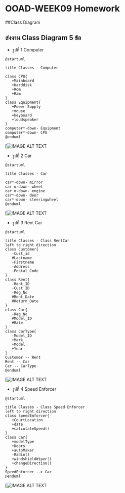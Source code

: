 # OOAD-WEEK09 Homework
##Class Diagram
 ## ส่งงาน Class Diagram 5 ข้อ
* รูปที่ 1 Computer
```
@startuml

title Classes - Computer

class CPU{
   +Mainboard
   +Harddisk
   +Rom
   +Ram
}
class Equipment{
   +Power Supply
   +mouse
   +keyboard
   +loudspeaker
}
computer*-down- Equipment
computer*-down- CPU
@enduml
```
[![IMAGE ALT TEXT](http://www.plantuml.com/plantuml/img/NK_B2W8n4BlFLynPwJyiB88NOL7yW6hdKFgOscbP5l7VhTr5mTCa6HAIGOhEfGOFK6pnXAFN8YIeSEIGQg4CSFzeE4xN9o3Y_gHjlB7EfhDZ0yQAw-JCORqwm6lp7HxLfa2nhEw9PyfugIdvfGk1gr17ZfPVhkTg995shK6BsihibE4vgc_c_wELX86YQOlU)
 
* รูปที่ 2 Car
```
@startuml

title Classes - Car

car*-down- mirror
car o-down- wheel
car o-down- engine
car*-down- door
car*-down- steeringwheel 
@enduml
```
[![IMAGE ALT TEXT](http://www.plantuml.com/plantuml/img/LSrB2e0m38JXVKwHjT0x57gIOWSjr1IIYDVt3RgS3tucccVrTMb4Nhs1KyjcC0wSiXADMOTG-YQ1bwhQzHJk3sqpq7u2cQhWcvL-H-ys1xJATBLC4LAE-nq0)


* รูปที่ 3 Rent Car
```
@startuml

title Classes - Class RentCar
left to right direction
class Customer{
   -Cust_id
   #Lastname
   -Firstname
   -Address
   -Postal_Code
}
class Rent{
   -Rent_ID
   -Cust_ID
   -Reg_No
   #Rent_Date
   #Return_Date
}
class Car{
   -Reg_No
   #Model_ID
   #Rate
}
class CarType{
   -Model_ID
   +Mark
   +Model
   +Year
}
Customer -- Rent
Rent -- Car
Car -- CarType
@enduml
```
[![IMAGE ALT TEXT](http://www.plantuml.com/plantuml/img/NP31YW8n38RlUOg0HvbtK4OM5dIHmSkUXcApMhRJIfevB8FlRjDMLZoqV7-R_6d_JHB3CayUG9numjwRb2XXLma72j8R1ay_WXAHtUKgQ1tJMLmCS2vL_PmaJiGB86AdQdHMURKtIOAPg5nyE7vHMskPKYfyZFaXVkoZ9RWtKnrT3PN6pzs_UUE1BkDNB7DAoSu8DIKpXwgVTlaNotlN8S_ppMqrl5MV_cvKErxBrWV3lnNqjD0tvOJky4m1kwuy7dHJeG7crL1zOKF1vjWV)


* รูปที่ 4 Speed Enforcer
```
@startuml

title Classes - Class Speed Enforcer
left to right direction
class SpeedEnforcer{
   +CourtLocation
   +date
   +calculateSpeed()
}
class Car{
   +modelType
   +Doors
   +autoMaker
   -Radio()
   +windshieldWiper()
   +changeDirection()
}
SpeedEnforcer --> Car
@enduml
```
[![IMAGE ALT TEXT](http://www.plantuml.com/plantuml/img/LL112i8m4Bpd5NjKf5-GGkjDBofuNf9j6upPacmG4VzkchQ8jvdTcPrXwoWO93sSKcB54JGEOwG8rOpWCX8PEFYEWwQW77K2mX1iFmWO6qYBPQ_qJxngtme0TWsd84VMM6JJnA1G0HgTJYwpOjjirMSvq-1YVh0XTtsDixvb3h4WJC8dlES-cLLdD9QpVTeyhJTniEJCpOuKbgaUqFVKhcrBr5zNgAhz5AjgyYP_umi0)
